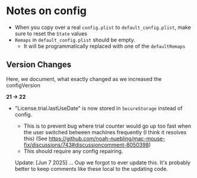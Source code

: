 #  Notes on config

- When you copy over a real `config.plist` to `default_config.plist`, make sure to reset the `State` values
- `Remaps` in `default_config.plist` should be empty.
    - It will be programmatically replaced with one of the `defaultRemaps`


## Version Changes

Here, we document, what exactly changed as we increased the configVersion

**21 -> 22**

- "License.trial.lastUseDate" is now stored in `SecureStorage` instead of config. 
    - This is to prevent bug where trial counter would go up too fast when the user switched between machines frequently (I think it resolves this) (See https://github.com/noah-nuebling/mac-mouse-fix/discussions/743#discussioncomment-8050398)
    - This should require any config repairing.


    Update: [Jun 7 2025] ... Oup we forgot to ever update this. It's probably better to keep comments like these local to the updating code. 
